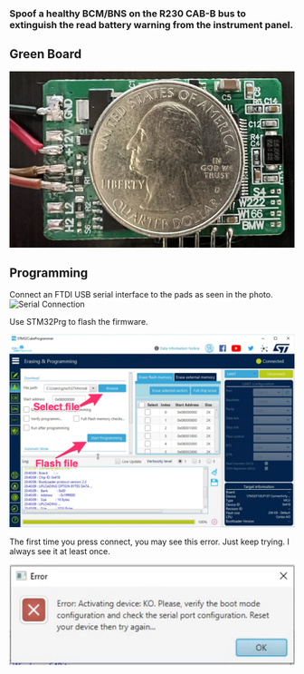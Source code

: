 ### Spoof a healthy BCM/BNS on the R230 CAB-B bus to extinguish the read battery warning from the instrument panel.

## Green Board
![Green Board](res/green.png)

## Programming

Connect an FTDI USB serial interface to the pads  as seen in the photo.
![Serial Connection](res/program.png)

Use STM32Prg to flash the firmware. 

![stm32prg](res/stm32prg.png)

The first time you press connect, you may see this error. Just keep trying. I always see it at least once.

![error](res/error.png)
